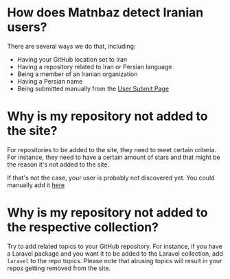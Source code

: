 # How does Matnbaz detect Iranian users?

There are several ways we do that, including:

- Having your GitHub location set to Iran
- Having a repository related to Iran or Persian language
- Being a member of an Iranian organization
- Having a Persian name
- Being submitted manually from the [User Submit Page](https://matnbaz.net/en/submit-user)

<!-- question-separator -->

# Why is my repository not added to the site?

For repositories to be added to the site, they need to meet certain criteria. For instance, they need to have a certain amount of stars and that might be the reason it's not added to the site.

If that's not the case, your user is probably not discovered yet. You could manually add it [here](https://matnbaz.net/en/submit-user)

<!-- question-separator -->

# Why is my repository not added to the respective collection?

Try to add related topics to your GitHub repository. For instance, if you have a Laravel package and you want it to be added to the Laravel collection, add `laravel` to the repo topics. Please note that abusing topics will result in your repos getting removed from the site.
